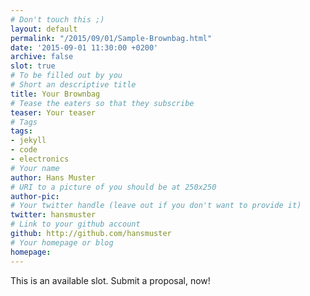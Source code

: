 ```yaml
---
# Don't touch this ;)
layout: default
permalink: "/2015/09/01/Sample-Brownbag.html"
date: '2015-09-01 11:30:00 +0200'
archive: false
slot: true
# To be filled out by you
# Short an descriptive title
title: Your Brownbag
# Tease the eaters so that they subscribe
teaser: Your teaser
# Tags
tags:
- jekyll
- code
- electronics
# Your name
author: Hans Muster
# URI to a picture of you should be at 250x250
author-pic:
# Your twitter handle (leave out if you don't want to provide it)
twitter: hansmuster
# Link to your github account
github: http://github.com/hansmuster
# Your homepage or blog
homepage:
---
```

This is an available slot. Submit a proposal, now!
